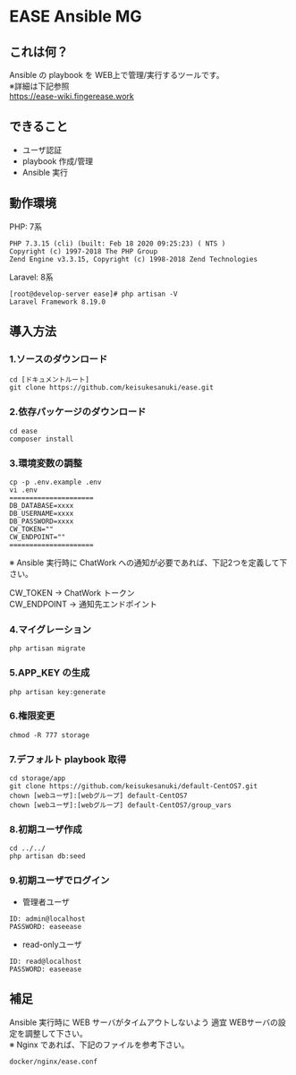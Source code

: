 # EASE Ansible MG

## これは何？

Ansible の playbook を WEB上で管理/実行するツールです。  
※詳細は下記参照  
https://ease-wiki.fingerease.work

## できること

- ユーザ認証
- playbook 作成/管理
- Ansible 実行

## 動作環境

PHP:  7系

```
PHP 7.3.15 (cli) (built: Feb 18 2020 09:25:23) ( NTS )
Copyright (c) 1997-2018 The PHP Group
Zend Engine v3.3.15, Copyright (c) 1998-2018 Zend Technologies
```

Laravel:  8系

```
[root@develop-server ease]# php artisan -V
Laravel Framework 8.19.0
```



## 導入方法

### 1.ソースのダウンロード

```
cd [ドキュメントルート]
git clone https://github.com/keisukesanuki/ease.git
```

### 2.依存パッケージのダウンロード

```
cd ease
composer install
```

### 3.環境変数の調整

```
cp -p .env.example .env
vi .env
=====================
DB_DATABASE=xxxx
DB_USERNAME=xxxx
DB_PASSWORD=xxxx
CW_TOKEN=""
CW_ENDPOINT=""
=====================
```

※ Ansible 実行時に ChatWork への通知が必要であれば、下記2つを定義して下さい。

CW_TOKEN → ChatWork トークン  
CW_ENDPOINT → 通知先エンドポイント 

### 4.マイグレーション

```
php artisan migrate
```

### 5.APP_KEY の生成

```
php artisan key:generate
```

### 6.権限変更

```
chmod -R 777 storage
```

### 7.デフォルト playbook 取得

```
cd storage/app
git clone https://github.com/keisukesanuki/default-CentOS7.git
chown [webユーザ]:[webグループ] default-CentOS7
chown [webユーザ]:[webグループ] default-CentOS7/group_vars
```

### 8.初期ユーザ作成

```
cd ../../
php artisan db:seed
```

### 9.初期ユーザでログイン
- 管理者ユーザ
```
ID: admin@localhost
PASSWORD: easeease 
```
- read-onlyユーザ
```
ID: read@localhost
PASSWORD: easeease 
```

## 補足

Ansible 実行時に WEB サーバがタイムアウトしないよう 適宜 WEBサーバの設定を調整して下さい。  
※ Nginx であれば、下記のファイルを参考下さい。

```
docker/nginx/ease.conf
```
